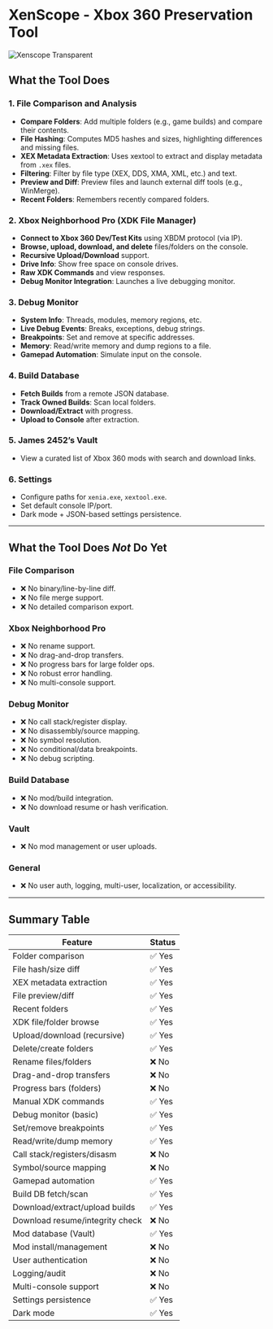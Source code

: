 # XenScope - Xbox 360 Preservation Tool
![Xenscope Transparent](https://github.com/user-attachments/assets/ba1048f5-957f-4361-8a88-e77c2423eb74)

## What the Tool Does

### 1. File Comparison and Analysis
- **Compare Folders**: Add multiple folders (e.g., game builds) and compare their contents.
- **File Hashing**: Computes MD5 hashes and sizes, highlighting differences and missing files.
- **XEX Metadata Extraction**: Uses xextool to extract and display metadata from `.xex` files.
- **Filtering**: Filter by file type (XEX, DDS, XMA, XML, etc.) and text.
- **Preview and Diff**: Preview files and launch external diff tools (e.g., WinMerge).
- **Recent Folders**: Remembers recently compared folders.

### 2. Xbox Neighborhood Pro (XDK File Manager)
- **Connect to Xbox 360 Dev/Test Kits** using XBDM protocol (via IP).
- **Browse, upload, download, and delete** files/folders on the console.
- **Recursive Upload/Download** support.
- **Drive Info**: Show free space on console drives.
- **Raw XDK Commands** and view responses.
- **Debug Monitor Integration**: Launches a live debugging monitor.

### 3. Debug Monitor
- **System Info**: Threads, modules, memory regions, etc.
- **Live Debug Events**: Breaks, exceptions, debug strings.
- **Breakpoints**: Set and remove at specific addresses.
- **Memory**: Read/write memory and dump regions to a file.
- **Gamepad Automation**: Simulate input on the console.

### 4. Build Database
- **Fetch Builds** from a remote JSON database.
- **Track Owned Builds**: Scan local folders.
- **Download/Extract** with progress.
- **Upload to Console** after extraction.

### 5. James 2452’s Vault
- View a curated list of Xbox 360 mods with search and download links.

### 6. Settings
- Configure paths for `xenia.exe`, `xextool.exe`.
- Set default console IP/port.
- Dark mode + JSON-based settings persistence.

---

## What the Tool Does *Not* Do Yet

### File Comparison
- ❌ No binary/line-by-line diff.
- ❌ No file merge support.
- ❌ No detailed comparison export.

### Xbox Neighborhood Pro
- ❌ No rename support.
- ❌ No drag-and-drop transfers.
- ❌ No progress bars for large folder ops.
- ❌ No robust error handling.
- ❌ No multi-console support.

### Debug Monitor
- ❌ No call stack/register display.
- ❌ No disassembly/source mapping.
- ❌ No symbol resolution.
- ❌ No conditional/data breakpoints.
- ❌ No debug scripting.

### Build Database
- ❌ No mod/build integration.
- ❌ No download resume or hash verification.

### Vault
- ❌ No mod management or user uploads.

### General
- ❌ No user auth, logging, multi-user, localization, or accessibility.

---

## Summary Table

| Feature                         | Status |
|----------------------------------|--------|
| Folder comparison                | ✅ Yes |
| File hash/size diff              | ✅ Yes |
| XEX metadata extraction          | ✅ Yes |
| File preview/diff                | ✅ Yes |
| Recent folders                   | ✅ Yes |
| XDK file/folder browse           | ✅ Yes |
| Upload/download (recursive)      | ✅ Yes |
| Delete/create folders            | ✅ Yes |
| Rename files/folders             | ❌ No  |
| Drag-and-drop transfers          | ❌ No  |
| Progress bars (folders)          | ❌ No  |
| Manual XDK commands              | ✅ Yes |
| Debug monitor (basic)            | ✅ Yes |
| Set/remove breakpoints           | ✅ Yes |
| Read/write/dump memory           | ✅ Yes |
| Call stack/registers/disasm      | ❌ No  |
| Symbol/source mapping            | ❌ No  |
| Gamepad automation               | ✅ Yes |
| Build DB fetch/scan              | ✅ Yes |
| Download/extract/upload builds   | ✅ Yes |
| Download resume/integrity check  | ❌ No  |
| Mod database (Vault)             | ✅ Yes |
| Mod install/management           | ❌ No  |
| User authentication              | ❌ No  |
| Logging/audit                    | ❌ No  |
| Multi-console support            | ❌ No  |
| Settings persistence             | ✅ Yes |
| Dark mode                        | ✅ Yes |
